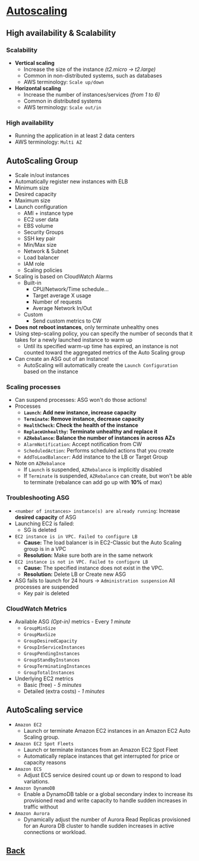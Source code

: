 # [Autoscaling](../README.md)

## High availability & Scalability

### Scalability

* __Vertical scaling__
	* Increase the size of the instance _(t2.micro -> t2.large)_
	* Common in non-distributed systems, such as databases
	* AWS terminology: `Scale up/down`
* __Horizontal scaling__
	* Increase the number of instances/services _(from 1 to 6)_
	* Common in distributed systems
	* AWS terminology: `Scale out/in`

### High availability

* Running the application in at least 2 data centers
* AWS terminology: `Multi AZ`

## AutoScaling Group

* Scale in/out instances
* Automatically register new instances with ELB
* Minimum size
* Desired capacity
* Maximum size
* Launch configuration
	* AMI + instance type
	* EC2 user data
	* EBS volume
	* Security Groups
	* SSH key pair
	* Min/Max size
	* Network & Subnet
	* Load balancer
	* IAM role
	* Scaling policies
* Scaling is based on CloudWatch Alarms
	* Built-in
		* CPU/Network/Time schedule...
		* Target average X usage
		* Number of requests
		* Average Network In/Out
	* Custom
		* Send custom metrics to CW
* __Does not reboot instances__, only terminate unhealthy ones
* Using step-scaling policy, you can specify the number of seconds that it takes for a newly launched instance to warm up
	* Until its specified warm-up time has expired, an instance is not counted toward the aggregated metrics of the Auto Scaling group
* Can create an ASG out of an Instance!
	* AutoScaling will automatically create the `Launch Configuration` based on the instance

### Scaling processes

* Can suspend processes: ASG won't do those actions!
* Processes
	* __`Launch`: Add new instance, increase capacity__
	* __`Terminate`: Remove instance, decrease capacity__
	* __`HealthCheck`: Check the health of the instance__
	* __`ReplaceUnhealthy`: Terminate unhealthy and replace it__
	* __`AZRebalance`: Balance the number of instances in across AZs__
	* `AlarmNotification`: Accept notification from CW
	* `ScheduledAction`: Performs scheduled actions that you create
	* `AddToLoadBalancer`: Add instance to the LB or Target Group
* Note on `AZRebalance`
	* If `Launch` is suspended, `AZRebalance` is implicitly disabled
	* If `Terminate` is suspended, `AZRebalance` can create, but won't be able to terminate (rebalance can add go up with __10%__ of max)

### Troubleshooting ASG

* `<number of instances> instance(s) are already running`: Increase __desired capacity__ of ASG
* Launching EC2 is failed:
	* SG is deleted
* `EC2 instance is in VPC. Failed to configure LB`
	* __Cause:__ The load balancer is in EC2-Classic but the Auto Scaling group is in a VPC
	* __Resolution:__ Make sure both are in the same network
* `EC2 instance is not in VPC. Failed to configure LB`
	* __Cause:__ The specified instance does not exist in the VPC.
	* __Resolution:__ Delete LB or Create new ASG
* ASG fails to launch for 24 hours -> `Administration suspension` All processes are suspended
	* Key pair is deleted

### CloudWatch Metrics

* Available ASG _(Opt-in)_ metrics - Every _1 minute_
	* `GroupMinSize`
	* `GroupMaxSize`
	* `GroupDesiredCapacity`
	* `GroupInServiceInstances`
	* `GroupPendingInstances`
	* `GroupStandbyInstances`
	* `GroupTerminatingInstances`
	* `GroupTotalInstances`
* Underlying EC2 metrics
	* Basic (free) - _5 minutes_
	* Detailed (extra costs) - _1 minutes_

## AutoScaling service

* `Amazon EC2`
	* Launch or terminate Amazon EC2 instances in an Amazon EC2 Auto Scaling group.
* `Amazon EC2 Spot Fleets`
	* Launch or terminate instances from an Amazon EC2 Spot Fleet
	* Automatically replace instances that get interrupted for price or capacity reasons
* `Amazon ECS`
	* Adjust ECS service desired count up or down to respond to load variations.
* `Amazon DynamoDB`
	* Enable a DynamoDB table or a global secondary index to increase its provisioned read and write capacity to handle sudden increases in traffic without
* `Amazon Aurora`
	* Dynamically adjust the number of Aurora Read Replicas provisioned for an Aurora DB cluster to handle sudden increases in active connections or workload.

## [Back](../README.md)